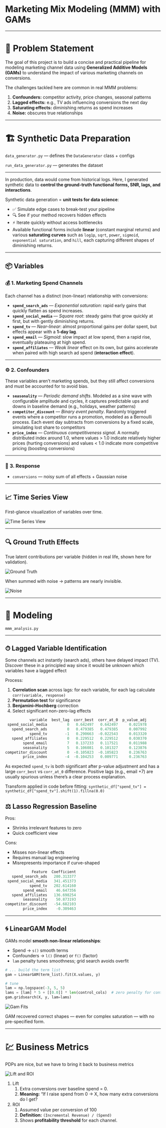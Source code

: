 # Marketing Mix Modeling (MMM) with GAMs

---

# 🎯 **Problem Statement**

The goal of this project is to build a concise and practical pipeline for modeling marketing channel data using **Generalized Additive Models (GAMs)** to understand the impact of various marketing channels on conversions.

The challenges tackled here are common in real MMM problems:

1. **Confounders:** competitor activity, price changes, seasonal patterns
2. **Lagged effects:** e.g., TV ads influencing conversions the next day
3. **Saturating effects:**  diminishing returns as spend increases
4. **Noise:** obscures true relationships

---

# 🏗 **Synthetic Data Preparation**

`data_generator.py` — defines the `DataGenerator` class + configs

`run_data_generator.py` — generates the dataset

---

In production, data would come from historical logs. Here, I generated synthetic data to **control the ground-truth functional forms, SNR, lags, and interactions**.

Synthetic data generation = **unit tests for data science**:

- ✅ Simulate edge cases to break-test your pipeline
- 🔍 See if your method recovers hidden effects
- ⚡ Iterate quickly without access bottlenecks
- Available functional forms include **linear** (constant marginal returns) and various **saturating curves** such as `log1p`, `sqrt`, `power`, `sigmoid`, `exponential saturation`, and `hill`, each capturing different shapes of diminishing returns.

---

## 📦 **Variables**

### 💰 **1. Marketing Spend Channels**

Each channel has a distinct (non-linear) relationship with conversions:

- **`spend_search_ads`** — *Exponential saturation*: rapid early gains that quickly flatten as spend increases.
- **`spend_social_media`** — *Square root*: steady gains that grow quickly at first, but with gently diminishing returns.
- **`spend_tv`** — *Near-linear*: almost proportional gains per dollar spent, but effects appear with a **1-day lag**.
- **`spend_email`** — *Sigmoid*: slow impact at low spend, then a rapid rise, eventually plateauing at high spend.
- **`spend_affiliates`** — *Weak linear* effect on its own, but gains accelerate when paired with high search ad spend (**interaction effect**).

---

### ⚙ **2. Confounders**

These variables aren’t marketing spends, but they still affect conversions and must be accounted for to avoid bias.

- **`seasonality`** — *Periodic demand shifts*. Modeled as a sine wave with configurable amplitude and cycles, it captures predictable ups and downs in baseline demand (e.g., holidays, weather patterns)
- **`competitor_discount`** — *Binary event penalty*. Randomly triggered events where a competitor runs a promotion, modeled as a Bernoulli process. Each event day subtracts from conversions by a fixed scale, simulating lost share to competitors
- **`price_index`** — *Continuous competitiveness signal*. A normally distributed index around 1.0, where values > 1.0 indicate relatively higher prices (hurting conversions) and values < 1.0 indicate more competitive pricing (boosting conversions)

---

### 🎯 **3. Response**

- `conversions` — noisy sum of all effects + Gaussian noise

---

## 📈 **Time Series View**

First-glance visualization of variables over time.

![Time Series View](plots/synthetic_data_timeseries.png)

---

## 🔍 **Ground Truth Effects**

True latent contributions per variable (hidden in real life, shown here for validation).

![Ground Truth](plots/individual_effect.png)

When summed with noise → patterns are nearly invisible.

![Noise](plots/total_effect.png)

---

# 🧠 **Modeling**

`mmm_analysis.py`

---

## ⏱ **Lagged Variable Identification**

Some channels act instantly (search ads), others have delayed impact (TV). Discover these in a principled way since it would be unknown which variables have a lagged effect

Process:

1. **Correlation scan** across lags: for each variable, for each lag calculate `corr(variable, response)`
2. **Permutation test** for significance
3. **Benjamini–Hochberg** correction
4. Select significant non-zero-lag effects

```python
           variable  best_lag  corr_best  corr_at_0  p_value_adj
 spend_social_media         0   0.642497   0.642497     0.021978
   spend_search_ads         0   0.479385   0.479385     0.007992
           spend_tv        -1   0.290663  -0.022543     0.013320
   spend_affiliates         0   0.229512   0.229512     0.030370
        spend_email         7   0.137233   0.117521     0.011988
        seasonality         5   0.106081   0.101327     0.123876
competitor_discount         0  -0.105823  -0.105823     0.236763
        price_index        -4  -0.104253   0.009771     0.236763
```

As expected `spend_tv` is both significant after p-value adjustment and has a large `corr_best` vs `corr_at_0` difference. Positive lags (e.g., email +7) are usually spurious unless there’s a clear process explanation.

Transform applied in code before fitting: `synthetic_df["spend_tv"] = synthetic_df["spend_tv"].shift(1).fillna(0.0)`

## ⚖ **Lasso Regression Baseline**

Pros:

- Shrinks irrelevant features to zero
- Quick coefficient view

Cons:

- Misses non-linear effects
- Requires manual lag engineering
- Misrepresents importance if curve-shaped

```python
            Feature  Coefficient
   spend_search_ads   280.313377
 spend_social_media   341.451373
           spend_tv   202.614160
        spend_email    46.647356
   spend_affiliates   136.698254
        seasonality    50.873193
competitor_discount   -54.682103
        price_index    -0.309463
```

---

## 🌀 **LinearGAM Model**

GAMs model **smooth non-linear relationships**:

- Spend → `s()` smooth terms
- Confounders → `l()` (linear) or `f()` (factor)
- `lam` penalty tunes smoothness; grid search avoids overfit

```python
# ... build the term list
gam = LinearGAM(term_list).fit(X.values, y)

# tune
lam = np.logspace(-3, 5, 5)
lams = [lam] * 5 + [[0.0]] * len(control_cols)  # zero penalty for controls
gam.gridsearch(X, y, lam=lams)
```

![Gam Fits](plots/gam_fits.png)

GAM recovered correct shapes — even for complex saturation — with no pre-specified form.

---

# 💹 **Business Metrics**

PDPs are nice, but we have to bring it back to business metrics

![Lift and ROI](plots/lift_and_roi.png)

1. Lift
    1. Extra conversions over baseline spend = 0.
    2. **Meaning:** “If I raise spend from 0 → X, how many extra conversions do I get?
2. ROI
    1. Assumed value per conversion of 100
    2. **Definition:** `(Incremental Revenue) / (Spend)`
    3. Shows **profitability threshold** for each channel.
